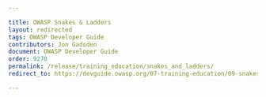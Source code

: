 ```yaml
---

title: OWASP Snakes & Ladders
layout: redirected
tags: OWASP Developer Guide
contributors: Jon Gadsden
document: OWASP Developer Guide
order: 9270
permalink: /release/training_education/snakes_and_ladders/
redirect_to: https://devguide.owasp.org/07-training-education/09-snakes-ladders/

---
```

